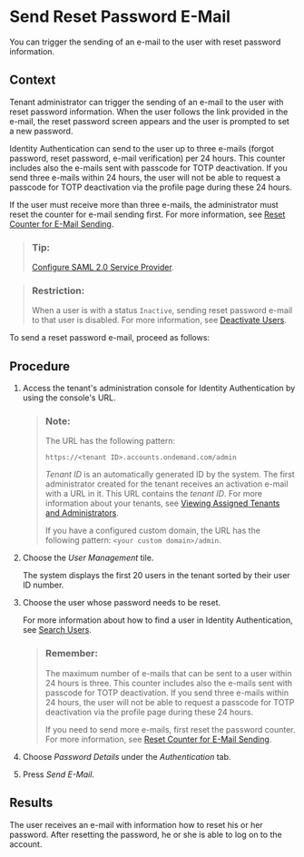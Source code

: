 <!-- loioda55abf8d0e54eb6825a13777bef4eb1 -->

# Send Reset Password E-Mail

You can trigger the sending of an e-mail to the user with reset password information.



## Context

Tenant administrator can trigger the sending of an e-mail to the user with reset password information. When the user follows the link provided in the e-mail, the reset password screen appears and the user is prompted to set a new password.

Identity Authentication can send to the user up to three e-mails \(forgot password, reset password, e-mail verification\) per 24 hours. This counter includes also the e-mails sent with passcode for TOTP deactivation. If you send three e-mails within 24 hours, the user will not be able to request a passcode for TOTP deactivation via the profile page during these 24 hours.

If the user must receive more than three e-mails, the administrator must reset the counter for e-mail sending first. For more information, see [Reset Counter for E-Mail Sending](reset-counter-for-e-mail-sending-08f634b.md).

> ### Tip:  
> [Configure SAML 2.0 Service Provider](configure-saml-2-0-service-provider-51f1f75.md).

> ### Restriction:  
> When a user is with a status `Inactive`, sending reset password e-mail to that user is disabled. For more information, see [Deactivate Users](deactivate-users-99cf468.md).

To send a reset password e-mail, proceed as follows:



## Procedure

1.  Access the tenant's administration console for Identity Authentication by using the console's URL.

    > ### Note:  
    > The URL has the following pattern:
    > 
    > `https://<tenant ID>.accounts.ondemand.com/admin`
    > 
    > *Tenant ID* is an automatically generated ID by the system. The first administrator created for the tenant receives an activation e-mail with a URL in it. This URL contains the *tenant ID*. For more information about your tenants, see [Viewing Assigned Tenants and Administrators](../viewing-assigned-tenants-and-administrators-f56e6f2.md).
    > 
    > If you have a configured custom domain, the URL has the following pattern: `<your custom domain>/admin`.

2.  Choose the *User Management* tile.

    The system displays the first 20 users in the tenant sorted by their user ID number.

3.  Choose the user whose password needs to be reset.

    For more information about how to find a user in Identity Authentication, see [Search Users](search-users-06078a6.md).

    > ### Remember:  
    > The maximum number of e-mails that can be sent to a user within 24 hours is three. This counter includes also the e-mails sent with passcode for TOTP deactivation. If you send three e-mails within 24 hours, the user will not be able to request a passcode for TOTP deactivation via the profile page during these 24 hours.
    > 
    > If you need to send more e-mails, first reset the password counter. For more information, see [Reset Counter for E-Mail Sending](reset-counter-for-e-mail-sending-08f634b.md).

4.  Choose *Password Details* under the *Authentication* tab.

5.  Press *Send E-Mail*.




<a name="loioda55abf8d0e54eb6825a13777bef4eb1__result_fwb_4vw_t1b"/>

## Results

The user receives an e-mail with information how to reset his or her password. After resetting the password, he or she is able to log on to the account.

